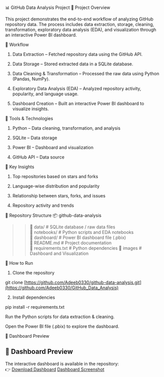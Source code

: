 📊 GitHub Data Analysis Project
📌 Project Overview

This project demonstrates the end-to-end workflow of analyzing GitHub repository data. The process includes data extraction, storage, cleaning, transformation, exploratory data analysis (EDA), and visualization through an interactive Power BI dashboard.

🔹 Workflow

1. Data Extraction – Fetched repository data using the GitHub API.

2. Data Storage – Stored extracted data in a SQLite database.

3. Data Cleaning & Transformation – Processed the raw data using Python (Pandas, NumPy).

4. Exploratory Data Analysis (EDA) – Analyzed repository activity, popularity, and language usage.

5. Dashboard Creation – Built an interactive Power BI dashboard to visualize insights.

🔹 Tools & Technologies

1. Python – Data cleaning, transformation, and analysis

2. SQLite – Data storage

3. Power BI – Dashboard and visualization

4. GitHub API – Data source

🔹 Key Insights

1. Top repositories based on stars and forks

2. Language-wise distribution and popularity

3. Relationship between stars, forks, and issues

4. Repository activity and trends

📂 Repository Structure
📦 github-data-analysis  
 >>📜 data/              # SQLite database / raw data files  
 >>📜 notebooks/         # Python scripts and EDA notebooks  
 >>📜 dashboard/         # Power BI dashboard file (.pbix)  
 >>📜 README.md          # Project documentation   
 >>📜 requirements.txt   # Python dependencies 
 >>📜 images             # Dashboard and Visualization

🚀 How to Run

1. Clone the repository

git clone [https://github.com/Adeeb0330/github-data-analysis.git](https://github.com/Adeeb0330/GitHub_Data_Analysis)


2. Install dependencies

pip install -r requirements.txt


Run the Python scripts for data extraction & cleaning.

Open the Power BI file (.pbix) to explore the dashboard.

📸 Dashboard Preview

## 📸 Dashboard Preview  
The interactive dashboard is available in the repository:  
👉 [Download Dashboard](Dashboard/github_dashboard.pbix) 
   [Dashboard Screenshot](images/dashboard.png)



